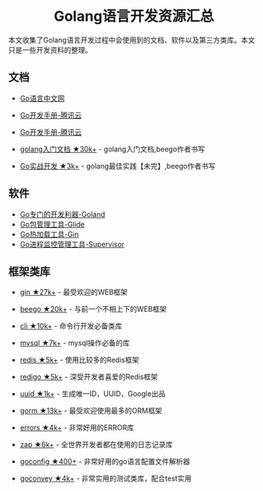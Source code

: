 <h1 align="center">Golang语言开发资源汇总</h1>

本文收集了Golang语言开发过程中会使用到的文档、软件以及第三方类库。本文只是一些开发资料的整理。

## 文档

- [Go语言中文网](https://studygolang.com/pkgdoc)
- [Go开发手册-腾讯云](https://cloud.tencent.com/developer/doc/1101)
- [Go开发手册-腾讯云](https://cloud.tencent.com/developer/doc/1101)

- [golang入门文档 ★30k+](https://github.com/astaxie/build-web-application-with-golang) - golang入门文档,beego作者书写
- [Go实战开发 ★3k+](https://github.com/astaxie/build-web-application-with-golang) - golang最佳实践【未完】,beego作者书写

## 软件

- [Go专门的开发利器-Goland](https://www.jetbrains.com/go/)
- [Go包管理工具-Glide](https://github.com/Masterminds/glide)
- [Go热加载工具-Gin](https://github.com/codegangsta/gin)
- [Go进程监控管理工具-Supervisor](http://supervisord.org/)

## 框架类库
- [gin ★27k+](https://github.com/gin-gonic/gin) - 最受欢迎的WEB框架
- [beego ★20k+](https://github.com/astaxie/beego) - 与前一个不相上下的WEB框架

- [cli ★10k+](https://github.com/urfave/cli) - 命令行开发必备类库
- [mysql ★7k+](https://github.com/go-sql-driver/mysql) - mysql操作必备的库
- [redis ★5k+](https://github.com/go-redis/redis) - 使用比较多的Redis框架
- [redigo ★5k+](https://github.com/gomodule/redigo) - 深受开发者喜爱的Redis框架
- [uuid ★1k+](https://github.com/google/uuid) - 生成唯一ID，UUID，Google出品
- [gorm ★13k+](https://github.com/jinzhu/gorm) - 最受欢迎使用最多的ORM框架
- [errors ★4k+](https://github.com/pkg/errors) - 非常好用的ERROR库
- [zap ★6k+](https://github.com/uber-go/zap) - 全世界开发者都在使用的日志记录库
- [goconfig ★400+](https://github.com/Unknwon/goconfig) - 非常好用的go语言配置文件解析器
- [goconvey ★4k+](https://github.com/smartystreets/goconvey) - 非常实用的测试类库，配合test实用




